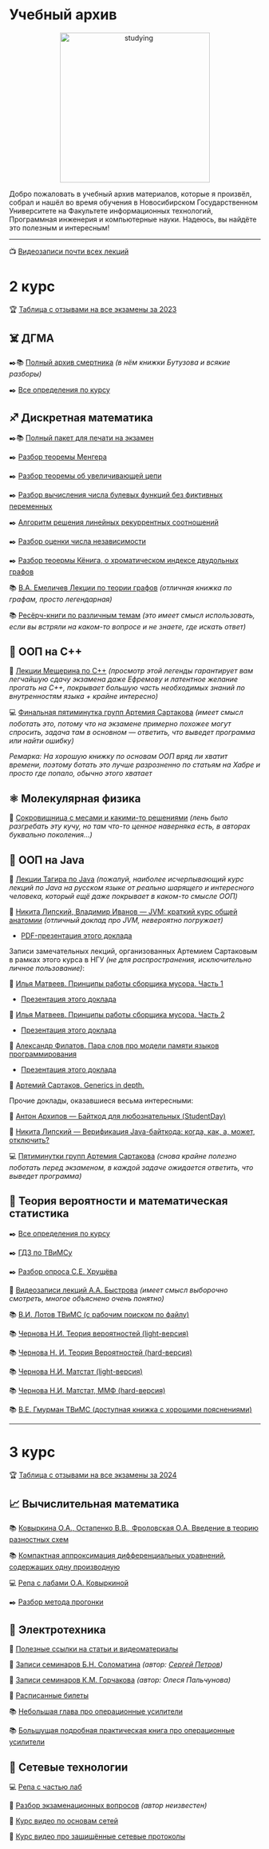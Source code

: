 # Учебный архив
<p align="center">
  <img src="https://github.com/sckwokyboom/Education-Files/assets/93517239/0b7b670c-968b-4e13-8b31-093bbbbebf96" alt="studying" height="300"/>
</p>

Добро пожаловать в учебный архив материалов, которые я произвёл, собрал и нашёл во время обучения в Новосибирском Государственном Университете на Факультете информационных технологий, Программная инженерия и компьютерные науки. Надеюсь, вы найдёте это полезным и интересным!

***

📺 [Видеозаписи почти всех лекций](https://docs.google.com/document/d/1e_ZcP-Y6xyvuVTZhEXEF-hSO0Kunb9gHNaP6VgQB224/edit)

# 2 курс

🏆 [Таблица с отзывами на все экзамены за 2023](https://docs.google.com/spreadsheets/d/1dhDscJFHIkj6Opth5mK3tTF2Ei3HrhcXnmVZ9eYV8wM/edit?usp=sharing)

## ☠️ ДГМА

✒️📚 [Полный архив смертника](https://drive.google.com/drive/folders/11PndfPaxXmyG4LkNCAPM_ikOUhu5SgqV?usp=sharing)
_(в нём книжки Бутузова и всякие разборы)_

✒️ [Все определения по курсу](https://drive.google.com/file/d/1EB9VrpXm2za9ITru3jl3dCVsUnv2UwaE/view?usp=sharing)

## ♐️ Дискретная математика
✒️📚 [Полный пакет для печати на экзамен](https://drive.google.com/drive/folders/15ODtIKXfCwS-EEuJQ6mY_HYx-LQSBujV?usp=sharing)

✒️ [Разбор теоремы Менгера](https://drive.google.com/file/d/1HA2AqfF7ncN3FP-h4QF-dEZJzmp7dDKf/view?usp=sharing)

✒️ [Разбор теоремы об увеличивающей цепи](https://drive.google.com/file/d/1Y5ZJ21AmjBgc7wni4Xtx7yNAA1y4_S4j/view?usp=sharing)

✒️ [Разбор вычисления числа булевых функций без фиктивных переменных](https://drive.google.com/file/d/1oTRmmGPNF0N3FsCyuWUCBbeFma1-D6vF/view?usp=sharing)

✒️ [Алгоритм решения линейных рекуррентных соотношений](https://drive.google.com/file/d/1QguVUmPJ8c7HB_xwikA3grimTbP18fc1/view?usp=sharing)

✒️ [Разбор оценки числа независимости](https://drive.google.com/file/d/1S9TqxZYk7AdAalwn1qwfeSs_42yXXz_e/view?usp=sharing)

✒️ [Разбор теоермы Кёнига, о хроматическом индексе двудольных графов](https://drive.google.com/file/d/1izBneToF_wcl2l5isDN3qH_lAFFob2To/view?usp=sharing)

📚 [В.А. Емеличев Лекции по теории графов](https://drive.google.com/file/d/1_fdyxF0z6O5LgEHGhElOmeiGtjEW4WPq/view?usp=sharing) _(отличная книжка по графам, просто легендарная)_

📚 [Ресёрч-книги по различным темам](https://drive.google.com/drive/folders/14mdBDODINeYrb8hm0ihsmKZrJmKY4csU?usp=sharing) _(это имеет смысл использовать, если вы встряли на каком-то вопросе и не знаете, где искать ответ)_

## 🧠 ООП на C++

👀 [Лекции Мещерина по C++](https://www.youtube.com/playlist?list=PLmSYEYYGhnBviRYhIDty-CSTDS16a3whl) _(просмотр этой легенды гарантирует вам легчайшую сдачу экзамена даже Ефремову и латентное желание прогать на C++, покрывает большую часть необходимых знаний по внутренностям языка + крайне интересно)_

💻 [Финальная пятиминутка групп Артемия Сартакова](https://drive.google.com/drive/folders/1sePudygMRtP5CqIiwkMJ8uMPeUAPdikC?usp=sharing) _(имеет смысл поботать это, потому что на экзамене примерно похожее могут спросить, задача там в основном — ответить, что выведет программа или найти ошибку)_

_Ремарка: На хорошую книжку по основам ООП вряд ли хватит времени, поэтому ботать это лучше разрозненно по статьям на Хабре и просто где попало, обычно этого хватает_

## ⚛️ Молекулярная физика
💎 [Сокровищница с месами и какими-то решениями](https://drive.google.com/drive/folders/1JbQ3wW_0RYJKGNEabsx0BRu3qkBR3x0G?usp=sharing) _(лень было разгребать эту кучу, но там что-то ценное наверняка есть, в авторах буквально поколения...)_

## 💖 ООП на Java

👀 [Лекции Тагира по Java](https://www.youtube.com/playlist?list=PLlb7e2G7aSpTCB2OxGlezpgOXwq4xer7Z) _(пожалуй, наиболее исчерпывающий курс лекций по Java на русском языке от реально шарящего и интересного человека, который ещё даже покрывает в каком-то смысле ООП)_

👀 [Никита Липский, Владимир Иванов — JVM: краткий курс общей анатомии](https://youtu.be/-fcj6EL9rc4) _(отличный доклад про JVM, невероятно погружает)_
+ [PDF-презентация этого доклада](https://students.jpoint.ru/presentations/track_1/JVM%20jpoint%20-%20kit.pdf)

Записи замечательных лекций, организованных Артемием Сартаковым в рамках этого курса в НГУ _(не для распространения, исключительно личное пользование)_:

👀 [Илья Матвеев. Принципы работы сборщика мусора. Часть 1](https://disk.yandex.ru/i/2k0IFFFaK08olA)
+ [Презентация этого доклада](https://docs.google.com/presentation/d/1OTqzYYWcEAAEr7cl1CDYBJ19i0t9IIYilddYegsO3gM/edit)

👀 [Илья Матвеев. Принципы работы сборщика мусора. Часть 2](https://disk.yandex.ru/i/jmDIc_MfJkyM_A)
+ [Презентация этого доклада](https://docs.google.com/presentation/d/1uFamBCjozNs9n6Z79qq1O7pAV0m4Q6mCvfUgyBshrJ8/edit)

👀 [Александр Филатов. Пара слов про модели памяти языков программирования](https://disk.yandex.ru/i/EHPJXDmj3G2CEw)
+ [Презентация этого доклада](https://github.com/Svazars/lang-mem-models-intro)

👀 [Артемий Сартаков. Generics in depth.](https://disk.yandex.ru/i/bQq-x-idIy-Y6g)

Прочие доклады, оказавшиеся весьма интересными:

👀 [Антон Архипов — Байткод для любознательных (StudentDay)](https://youtu.be/1XV88X3ugiM)

👀 [Никита Липский — Верификация Java-байткода: когда, как, а, может, отключить?](https://youtu.be/-OocG7tFIOQ)

💻 [Пятиминутки групп Артемия Сартакова](https://drive.google.com/drive/folders/1Dl2SvyvsbyoReKg_47CHZ3jvIbYfrfQ4?usp=sharing) _(снова крайне полезно поботать перед экзаменом, в каждой задаче ожидается ответить, что выведет программа)_

## 🎲 Теория вероятности и математическая статистика

✒️ [Все определения по курсу](https://drive.google.com/file/d/1AsX-bj6_yoWBY3Ei0xuOgMjmAfHgYp8J/view?usp=sharing)

✒️ [ГДЗ по ТВиМСу](https://drive.google.com/file/d/1aGMHK4OO7Cg4tdn10shElxy9CqBvZ6tb/view?usp=sharing)

✒️ [Разбор опроса С.Е. Хрущёва](https://drive.google.com/file/d/1fHtNjh66gXaON8ePHnhRN8JmNrGYlU6Q/view?usp=sharing)

👀 [Видеозаписи лекций А.А. Быстрова](https://www.youtube.com/playlist?list=PLHAiwjMOQSmxBvprgYuzH29_pLq3m46A3) _(имеет смысл выборочно смотреть, многое объяснено очень понятно)_

📚 [В.И. Лотов ТВиМС (с рабочим поиском по файлу)](https://drive.google.com/file/d/1bunbVDKaX0KE9Mif2lXw4czLaKhu8oKQ/view?usp=sharing)

📚 [Чернова Н.И. Теория вероятностей (light-версия)](https://drive.google.com/file/d/1JISW64knYJhDfI2tJsXRz0cFO5x1ccii/view?usp=sharing)

📚 [Чернова Н. И. Теория Вероятностей (hard-версия)](https://drive.google.com/file/d/1OZjlIFNUm_zwHllgOVCjXX-egQcJKzRm/view?usp=sharing)

📚 [Чернова Н.И. Матстат (light-версия)](https://drive.google.com/file/d/1mNwVZyUYsAhKMImn68zb1XJT6D2gOymJ/view?usp=sharing)

📚 [Чернова Н.И. Матстат, ММФ (hard-версия)](https://drive.google.com/file/d/1iLs6oLaxatB4xp5brndMNqFTK-_sNh0T/view?usp=sharing)

📚 [В.Е. Гмурман ТВиМС (доступная книжка с хорошими пояснениями)](https://drive.google.com/file/d/1eqBnGOenvbqxJ_lDJhPF5BztBvd20VZ2/view?usp=sharing)

***
# 3 курс
🏆 [Таблица с отзывами на все экзамены за 2024](https://docs.google.com/spreadsheets/d/1f7Ul7q0BK61sFfOVHNRiad904Ts8MQDXsimatGEt5S4/edit#gid=2004089442)

## 📈 Вычислительная математика

📚 [Ковыркина О.А., Остапенко В.В., Фроловская О.А. Введение в теорию разностных схем](https://drive.google.com/file/d/13IJ3jqKtOwYfvRTInD5F1QJTWoZECBzh/view?usp=sharing)

📚 [Компактная аппроксимация дифференциальных уравнений, содержащих одну производную](https://drive.google.com/file/d/1bdprQ2eTO6N2X8xtCfEu0zd-VY9QYRl_/view?usp=sharing)

💻 [Репа с лабами О.А. Ковыркиной](https://github.com/sckwokyboom/Computational-Math-Labs)

✒️ [Разбор метода прогонки](https://drive.google.com/file/d/1FCw8KYH_pT3Uez8E0oQsLwWwRlOfaqis/view?usp=sharing)


## 🔌 Электротехника

👀 [Полезные ссылки на статьи и видеоматериалы](https://drive.google.com/file/d/1uoI33V23k-1WQAYhD86ad5i4yTS4Trtk/view?usp=sharing)

📝 [Записи семинаров Б.Н. Соломатина](https://drive.google.com/file/d/1DewsjLc1RTZ2D6vRhOf8EW8DBrwEoaSU/view?usp=sharing) _(автор: [Сергей Петров](https://github.com/ptrvsrg))_

📝 [Записи семинаров К.М. Горчакова](https://drive.google.com/file/d/1bQMDFHW7UhzNL8z8ThVzeK2L4zd_fu2Z/view?usp=sharing) _(автор: Олеся Пальчунова)_

📝 [Расписанные билеты](https://drive.google.com/file/d/1UWIB4h3vGEM9rUSusU9WVFw4b-tmONUn/view?usp=sharing)

📚 [Небольшая глава про операционные усилители](https://drive.google.com/file/d/1ZbGj9Ag8Kc9sg2HwzIX053wqLeeL8gVw/view?usp=sharing)

📚 [Большущая подробная практическая книга про операционные усилители](https://drive.google.com/file/d/1Bu_7yGoYJwp62DG1ghU6AuWOgAYw534N/view?usp=sharing)

## 📡 Сетевые технологии

💻 [Репа с частью лаб](https://github.com/sckwokyboom/Network-Technologies-Labs)

📝 [Разбор экзаменационных вопросов](https://drive.google.com/file/d/1mP4sdmM_nBNadYxwCYy7ely_rpCDICBj/view?usp=sharing) _(автор неизвестен)_

👀 [Курс видео по основам сетей](https://www.youtube.com/playlist?list=PLtPJ9lKvJ4oiNMvYbOzCmWy6cRzYAh9B1)

👀 [Курс видео про защищённые сетевые протоколы](https://www.youtube.com/playlist?list=PLtPJ9lKvJ4oiFnWCsVRElorOLt69YDEnv)
